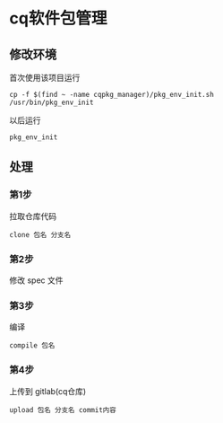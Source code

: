 # cq软件包管理

## 修改环境

首次使用该项目运行
```
cp -f $(find ~ -name cqpkg_manager)/pkg_env_init.sh /usr/bin/pkg_env_init
```
以后运行
```
pkg_env_init
```
## 处理

### 第1步
拉取仓库代码
```
clone 包名 分支名
```

### 第2步
修改 spec 文件

### 第3步
编译
```
compile 包名
```

### 第4步
上传到 gitlab(cq仓库)
```
upload 包名 分支名 commit内容
```